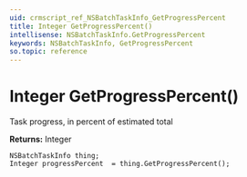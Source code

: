 ```yaml
---
uid: crmscript_ref_NSBatchTaskInfo_GetProgressPercent
title: Integer GetProgressPercent()
intellisense: NSBatchTaskInfo.GetProgressPercent
keywords: NSBatchTaskInfo, GetProgressPercent
so.topic: reference
---
```


# Integer GetProgressPercent()

Task progress, in percent of estimated total

**Returns:** Integer

```crmscript
NSBatchTaskInfo thing;
Integer progressPercent  = thing.GetProgressPercent();
```

